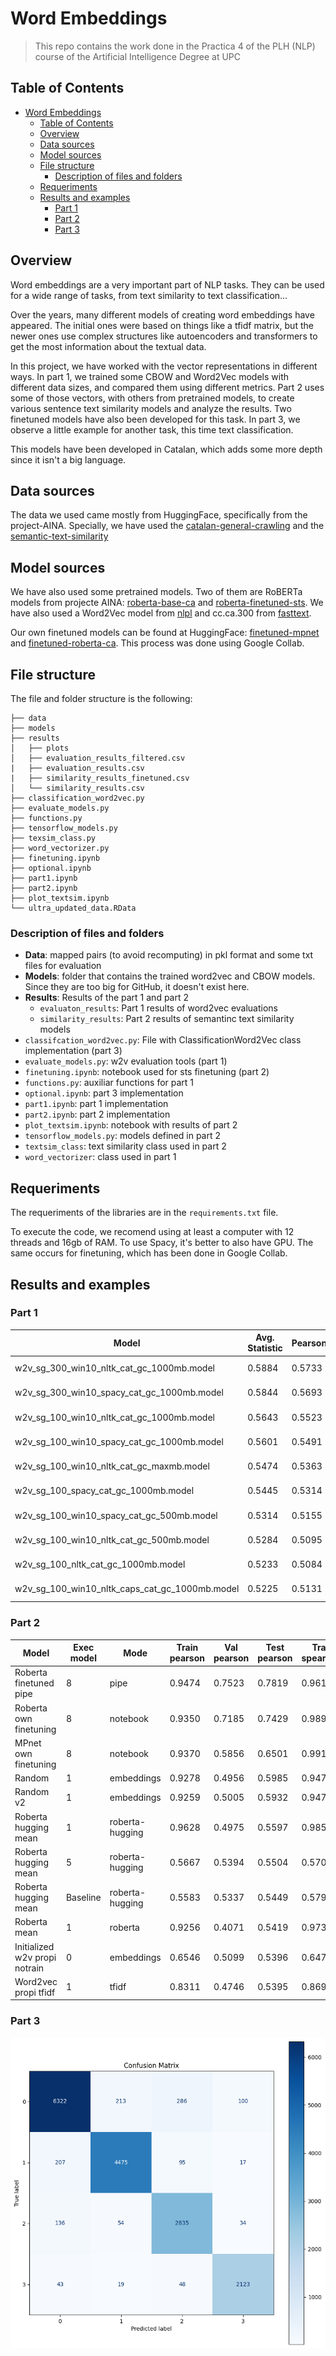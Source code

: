 # Word Embeddings

> This repo contains the work done in the Practica 4 of the PLH (NLP) course of the Artificial Intelligence Degree at UPC


## Table of Contents

- [Word Embeddings](#word-embeddings)
  - [Table of Contents](#table-of-contents)
  - [Overview](#overview)
  - [Data sources](#data-sources)
  - [Model sources](#model-sources)
  - [File structure](#file-structure)
    - [Description of files and folders](#description-of-files-and-folders)
  - [Requeriments](#requeriments)
  - [Results and examples](#results-and-examples)
    - [Part 1](#part-1)
    - [Part 2](#part-2)
    - [Part 3](#part-3)

## Overview

Word embeddings are a very important part of NLP tasks. They can be used for a wide range of tasks, from text similarity to text classification...

Over the years, many different models of creating word embeddings have appeared. The initial ones were based on things like a tfidf matrix, but the newer ones use complex structures like autoencoders and transformers to get the most information about the textual data.

In this project, we have worked with the vector representations in different ways. In part 1, we trained some CBOW and Word2Vec models with different data sizes, and compared them using different metrics. Part 2 uses some of those vectors, with others from pretrained models, to create various sentence text similarity models and analyze the results. Two finetuned models have also been developed for this task. In part 3, we observe a little example for another task, this time text classification.

This models have been developed in Catalan, which adds some more depth since it isn't a big language.

## Data sources

The data we used came mostly from HuggingFace, specifically from the project-AINA. Specially, we have used the [catalan-general-crawling](https://huggingface.co/datasets/projecte-aina/catalan_general_crawling) and the [semantic-text-similarity](https://huggingface.co/datasets/projecte-aina/sts-ca)

## Model sources

We have also used some pretrained models. Two of them are RoBERTa models from projecte AINA: [roberta-base-ca](https://huggingface.co/projecte-aina/roberta-base-ca-v2) and [roberta-finetuned-sts](https://huggingface.co/projecte-aina/roberta-base-ca-v2-cased-sts). We have also used a Word2Vec model from [nlpl](http://vectors.nlpl.eu/repository/) and cc.ca.300 from [fasttext](https://fasttext.cc/docs/en/crawl-vectors.html).

Our own finetuned models can be found at HuggingFace: [finetuned-mpnet](https://huggingface.co/pauhidalgoo/finetuned-sts-ca-mpnet-base) and [finetuned-roberta-ca](https://huggingface.co/pauhidalgoo/finetuned-sts-roberta-base-ca-v2). This process was done using Google Collab.


## File structure
The file and folder structure is the following:

    ├── data
    ├── models
    ├── results
    │   ├── plots
    │   ├── evaluation_results_filtered.csv
    |   ├── evaluation_results.csv
    |   ├── similarity_results_finetuned.csv
    │   └── similarity_results.csv
    ├── classification_word2vec.py
    ├── evaluate_models.py
    ├── functions.py
    ├── tensorflow_models.py
    ├── texsim_class.py
    ├── word_vectorizer.py
    ├── finetuning.ipynb
    ├── optional.ipynb
    ├── part1.ipynb
    ├── part2.ipynb
    ├── plot_textsim.ipynb
    └── ultra_updated_data.RData

### Description of files and folders

- **Data**: mapped pairs (to avoid recomputing) in pkl format and some txt files for evaluation
- **Models**: folder that contains the trained word2vec and CBOW models. Since they are too big for GitHub, it doesn't exist here.
- **Results**: Results of the part 1 and part 2
  - `evaluaton_results`: Part 1 results of word2vec evaluations
  - `similarity_results`: Part 2 results of semantinc text similarity models
- `classifcation_word2vec.py`: File with ClassificationWord2Vec class implementation (part 3)
- `evaluate_models.py`: w2v evaluation tools (part 1)
- `finetuning.ipynb`: notebook used for sts finetuning (part 2)
- `functions.py`: auxiliar functions for part 1
- `optional.ipynb`: part 3 implementation
- `part1.ipynb`: part 1 implementation
- `part2.ipynb`: part 2 implementation
- `plot_textsim.ipynb`: notebook with results of part 2
- `tensorflow_models.py`: models defined in part 2
- `textsim_class`: text similarity class used in part 2
- `word_vectorizer`: class used in part 1

## Requeriments

The requeriments of the libraries are in the `requirements.txt` file.

To execute the code, we recomend using at least a computer with 12 threads and 16gb of RAM. To use Spacy, it's better to also 
have GPU. The same occurs for finetuning, which has been done in Google Collab.


## Results and examples

### Part 1

| Model                                        | Avg. Statistic | Pearson  | Spearman | OOV Perc. | Pearson p-value    | Spearman p-value   |
|----------------------------------------------|----------------|----------|----------|-----------|---------------------|---------------------|
| w2v_sg_300_win10_nltk_cat_gc_1000mb.model    | 0.5884         | 0.5733   | 0.6036   | 0.4525    | 1.29e-20            | 3.20e-23            |
| w2v_sg_300_win10_spacy_cat_gc_1000mb.model   | 0.5844         | 0.5693   | 0.5995   | 1.3575    | 3.98e-20            | 1.16e-22            |
| w2v_sg_100_win10_nltk_cat_gc_1000mb.model    | 0.5643         | 0.5523   | 0.5763   | 0.4525    | 5.80e-19            | 7.20e-21            |
| w2v_sg_100_win10_spacy_cat_gc_1000mb.model   | 0.5601         | 0.5491   | 0.5711   | 1.3575    | 1.44e-18            | 2.87e-20            |
| w2v_sg_100_win10_nltk_cat_gc_maxmb.model     | 0.5474         | 0.5363   | 0.5584   | 0.4525    | 8.81e-18            | 1.95e-19            |
| w2v_sg_100_spacy_cat_gc_1000mb.model         | 0.5445         | 0.5314   | 0.5576   | 1.3575    | 2.75e-17            | 3.28e-19            |
| w2v_sg_100_win10_spacy_cat_gc_500mb.model    | 0.5314         | 0.5155   | 0.5473   | 1.3575    | 3.39e-16            | 1.96e-18            |
| w2v_sg_100_win10_nltk_cat_gc_500mb.model     | 0.5284         | 0.5095   | 0.5473   | 1.3575    | 8.46e-16            | 1.97e-18            |
| w2v_sg_100_nltk_cat_gc_1000mb.model          | 0.5233         | 0.5084   | 0.5383   | 0.4525    | 7.33e-16            | 6.31e-18            |
| w2v_sg_100_win10_nltk_caps_cat_gc_1000mb.model| 0.5225         | 0.5131   | 0.5320   | 0.9050    | 4.18e-16            | 2.13e-17            |

### Part 2

| Model                   | Exec model | Mode           | Train pearson | Val pearson    | Test pearson   | Train spearman | Val spearman   | Test spearman  |
|-------------------------|------------|----------------|---------------|----------------|----------------|----------------|----------------|----------------|
| Roberta finetuned pipe  | 8          | pipe           | 0.9474        | 0.7523         | 0.7819         | 0.9614         | 0.7319         | 0.7993         |
| Roberta own finetuning  | 8          | notebook       | 0.9350        | 0.7185         | 0.7429         | 0.9899         | 0.7312         | 0.7714         |
| MPnet own finetuning    | 8          | notebook       | 0.9370        | 0.5856         | 0.6501         | 0.9918         | 0.5855         | 0.6820         |
| Random                  | 1          | embeddings     | 0.9278        | 0.4956         | 0.5985         | 0.9478         | 0.5121         | 0.6367         |
| Random v2               | 1          | embeddings     | 0.9259        | 0.5005         | 0.5932         | 0.9470         | 0.5337         | 0.6403         |
| Roberta hugging mean    | 1          | roberta-hugging| 0.9628        | 0.4975         | 0.5597         | 0.9853         | 0.4976         | 0.5936         |
| Roberta hugging mean    | 5          | roberta-hugging| 0.5667        | 0.5394         | 0.5504         | 0.5703         | 0.5378         | 0.6102         |
| Roberta hugging mean    | Baseline   | roberta-hugging| 0.5583        | 0.5337         | 0.5449         | 0.5799         | 0.5329         | 0.6074         |
| Roberta mean            | 1          | roberta        | 0.9256        | 0.4071         | 0.5419         | 0.9731         | 0.4218         | 0.5745         |
| Initialized w2v propi notrain | 0     | embeddings     | 0.6546        | 0.5099         | 0.5396         | 0.6475         | 0.4820         | 0.5281         |
| Word2vec propi tfidf    | 1          | tfidf          | 0.8311        | 0.4746         | 0.5395         | 0.8692         | 0.4722         | 0.5718         |


### Part 3

![Confusion matrix ](results/image.png)